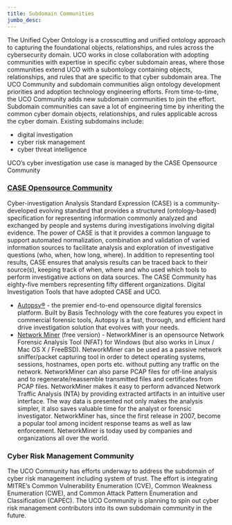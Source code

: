 ```yaml
---
title: Subdomain Communities
jumbo_desc:
---
```

The Unified Cyber Ontology is a crosscutting and unified ontology approach to capturing the foundational objects, relationships, and rules across the cybersecurity domain. UCO works in close collaboration with adopting communities with expertise in specific cyber subdomain areas, where those communities extend UCO with a subontology containing objects, relationships, and rules that are specific to that cyber subdomain area. The UCO Community and subdomain communities align ontology development priorities and adoption technology engineering efforts. From time-to-time, the UCO Community adds new subdomain communities to join the effort. Subdomain communities can save a lot of engineering time by inheriting the common cyber domain objects, relationships, and rules applicable across the cyber domain.
Existing subdomains include:
- digital investigation
- cyber risk management
- cyber threat intelligence

UCO’s cyber investigation use case is managed by the CASE Opensource Community

### [CASE Opensource Community](https://caseontology.org)
Cyber-investigation Analysis Standard Expression (CASE) is a community-developed evolving standard that provides a structured (ontology-based) specification for representing information commonly analyzed and exchanged by people and systems during investigations involving digital evidence. The power of CASE is that it provides a common language to support automated normalization, combination and validation of varied information sources to facilitate analysis and exploration of investigative questions (who, when, how long, where). In addition to representing tool results, CASE ensures that analysis results can be traced back to their source(s), keeping track of when, where and who used which tools to perform investigative actions on data sources.
The CASE Community has eighty-five members representing fifty different organizations.
Digital Investigation Tools that have adopted CASE and UCO.
- [Autopsy®](https://www.autopsy.com/) - the premier end-to-end opensource digital forensics platform. Built by Basis Technology with the core features you expect in commercial forensic tools, Autopsy is a fast, thorough, and efficient hard drive investigation solution that evolves with your needs.
- [Network Miner](https://www.netresec.com/?page=Networkminer) (free version) - NetworkMiner is an opensource Network Forensic Analysis Tool (NFAT) for Windows (but also works in Linux / Mac OS X / FreeBSD). NetworkMiner can be used as a passive network sniffer/packet capturing tool in order to detect operating systems, sessions, hostnames, open ports etc. without putting any traffic on the network. NetworkMiner can also parse PCAP files for off-line analysis and to regenerate/reassemble transmitted files and certificates from PCAP files. NetworkMiner makes it easy to perform advanced Network Traffic Analysis (NTA) by providing extracted artifacts in an intuitive user interface. The way data is presented not only makes the analysis simpler, it also saves valuable time for the analyst or forensic investigator. NetworkMiner has, since the first release in 2007, become a popular tool among incident response teams as well as law enforcement. NetworkMiner is today used by companies and organizations all over the world.


### Cyber Risk Management Community
The UCO Community has efforts underway to address the subdomain of cyber risk management including system of trust. The effort is integrating MITRE’s Common Vulnerability Enumeration (CVE), Common Weakness Enumeration (CWE), and Common Attack Pattern Enumeration and Classification (CAPEC). The UCO Community is planning to spin out cyber risk management contributors into its own subdomain community in the future.
